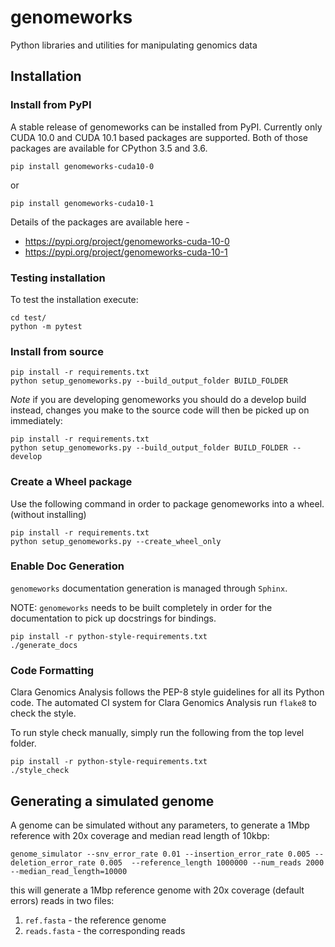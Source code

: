 # genomeworks

Python libraries and utilities for manipulating genomics data

## Installation

### Install from PyPI

A stable release of genomeworks can be installed from PyPI. Currently only CUDA 10.0 and CUDA 10.1 based packages are supported.
Both of those packages are available for CPython 3.5 and 3.6.

```
pip install genomeworks-cuda10-0
```

or 

```
pip install genomeworks-cuda10-1
```

Details of the packages are available here -
- https://pypi.org/project/genomeworks-cuda-10-0
- https://pypi.org/project/genomeworks-cuda-10-1

### Testing installation

To test the installation execute:

```
cd test/
python -m pytest
```

### Install from source
```
pip install -r requirements.txt
python setup_genomeworks.py --build_output_folder BUILD_FOLDER
```

*Note* if you are developing genomeworks you should do a develop build instead, changes you make to the source code will then be picked up on immediately:

```
pip install -r requirements.txt
python setup_genomeworks.py --build_output_folder BUILD_FOLDER --develop
```

### Create a Wheel package

Use the following command in order to package genomeworks into a wheel. (without installing)

```
pip install -r requirements.txt
python setup_genomeworks.py --create_wheel_only
```

### Enable Doc Generation
`genomeworks` documentation generation is managed through `Sphinx`.

NOTE: `genomeworks` needs to be built completely in order for the
documentation to pick up docstrings for bindings.

```
pip install -r python-style-requirements.txt
./generate_docs
```

### Code Formatting

Clara Genomics Analysis follows the PEP-8 style guidelines for all its Python code. The automated
CI system for Clara Genomics Analysis run `flake8` to check the style.

To run style check manually, simply run the following from the top level folder.

```
pip install -r python-style-requirements.txt
./style_check
```

## Generating a simulated genome

A genome can be simulated without any parameters, to generate a 1Mbp reference with 20x coverage and median read length of 10kbp:

```
genome_simulator --snv_error_rate 0.01 --insertion_error_rate 0.005 --deletion_error_rate 0.005  --reference_length 1000000 --num_reads 2000 --median_read_length=10000
```

this will generate a 1Mbp reference genome with 20x coverage (default errors) reads in two files:

1. `ref.fasta` - the reference genome
2. `reads.fasta` - the corresponding reads
